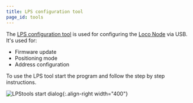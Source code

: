 ```yaml
---
title: LPS configuration tool
page_id: tools
---
```




 The [LPS configuration
tool](https://github.com/bitcraze/lps-tools) is used for configuring the
[Loco Node](https://store.bitcraze.io/collections/positioning/products/loco-positioning-node) via USB. It\'s used for:

-   Firmware update
-   Positioning mode
-   Address configuration

To use the LPS tool start the program and follow the step by step
instructions.


![LPStools start dialog](/docs/images/lpstools_start_dialog.png){:.align-right width="400"}
